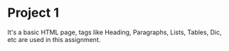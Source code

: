 # Project 1

It's a basic HTML page, tags like Heading, Paragraphs, Lists, Tables, Dic, etc are used in this assignment.
